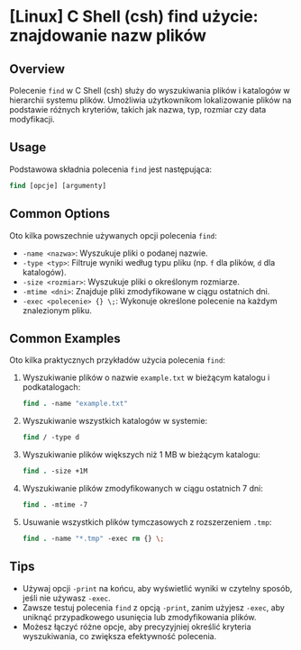 # [Linux] C Shell (csh) find użycie: znajdowanie nazw plików

## Overview
Polecenie `find` w C Shell (csh) służy do wyszukiwania plików i katalogów w hierarchii systemu plików. Umożliwia użytkownikom lokalizowanie plików na podstawie różnych kryteriów, takich jak nazwa, typ, rozmiar czy data modyfikacji.

## Usage
Podstawowa składnia polecenia `find` jest następująca:

```csh
find [opcje] [argumenty]
```

## Common Options
Oto kilka powszechnie używanych opcji polecenia `find`:

- `-name <nazwa>`: Wyszukuje pliki o podanej nazwie.
- `-type <typ>`: Filtruje wyniki według typu pliku (np. `f` dla plików, `d` dla katalogów).
- `-size <rozmiar>`: Wyszukuje pliki o określonym rozmiarze.
- `-mtime <dni>`: Znajduje pliki zmodyfikowane w ciągu ostatnich dni.
- `-exec <polecenie> {} \;`: Wykonuje określone polecenie na każdym znalezionym pliku.

## Common Examples
Oto kilka praktycznych przykładów użycia polecenia `find`:

1. Wyszukiwanie plików o nazwie `example.txt` w bieżącym katalogu i podkatalogach:

   ```csh
   find . -name "example.txt"
   ```

2. Wyszukiwanie wszystkich katalogów w systemie:

   ```csh
   find / -type d
   ```

3. Wyszukiwanie plików większych niż 1 MB w bieżącym katalogu:

   ```csh
   find . -size +1M
   ```

4. Wyszukiwanie plików zmodyfikowanych w ciągu ostatnich 7 dni:

   ```csh
   find . -mtime -7
   ```

5. Usuwanie wszystkich plików tymczasowych z rozszerzeniem `.tmp`:

   ```csh
   find . -name "*.tmp" -exec rm {} \;
   ```

## Tips
- Używaj opcji `-print` na końcu, aby wyświetlić wyniki w czytelny sposób, jeśli nie używasz `-exec`.
- Zawsze testuj polecenia `find` z opcją `-print`, zanim użyjesz `-exec`, aby uniknąć przypadkowego usunięcia lub zmodyfikowania plików.
- Możesz łączyć różne opcje, aby precyzyjniej określić kryteria wyszukiwania, co zwiększa efektywność polecenia.